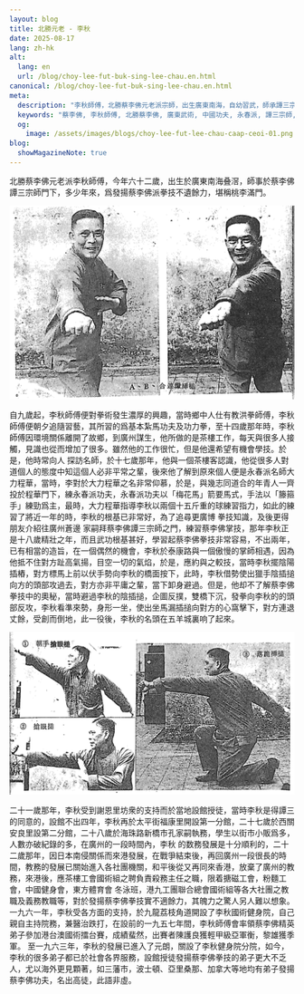 ```yaml
---
layout: blog
title: 北勝元⽼ - 李秋
date: 2025-08-17
lang: zh-hk
alt:
  lang: en
  url: /blog/choy-lee-fut-buk-sing-lee-chau.en.html
canonical: /blog/choy-lee-fut-buk-sing-lee-chau.en.html
meta:
  description: "李秋師傅，北勝蔡李佛元老派宗師，出生廣東南海，自幼習武，師承譚三宗師及永春名師程華。自設館授徒以來，桃李滿門，將蔡李佛拳技廣傳香港、廣州及海外，致力弘揚中華武術精神。"
  keywords: "蔡李佛, 李秋師傅, 北勝蔡李佛, 廣東武術, 中國功夫, 永春派, 譚三宗師, 廣州武館, 香港武術, 中華武術, 插搥, 南派拳術, 國術健身院, 海外弟子, 廣東南海"
  og: 
    image: /assets/images/blogs/choy-lee-fut-lee-chau-caap-ceoi-01.png  
blog:
  showMagazineNote: true
---
```


北勝蔡李佛元老派李秋師傅，今年六十二歲，出生於廣東南海叠滘，師事於蔡李佛
譚三宗師門下，多少年來，爲發揚蔡李佛派拳技不遺餘力，堪稱桃李滿門。

<img src="/assets/images/blogs/choy-lee-fut-lee-chau-caap-ceoi-01.png" alt="北勝蔡李佛李秋宗師插搥"  class="max-h-80 mx-auto rounded-lg shadow-lg"/> 

自九歲起，李秋師傅便對拳術發生濃厚的興趣，當時鄉中人仕有教洪拳師傅，李秋師傅便朝夕追隨習藝，其所習的爲基本紮馬功夫及功力拳，至十四歲那年時，李秋師傅因環境關係離開了故鄉，到廣州謀生，他所做的是茶樓工作，每天與很多人接觸，見識也從而增加了很多。雖然他的工作很忙，但是他還希望有機會學技。於是，他時常向人 探訪名師，於十七歲那年，他與一個茶樓客認識，他從很多人對道個人的態度中知這個人必非平常之輩，後來他了解到原來個人便是永春派名師大力程華，當時，李對於大力程華之名非常仰慕，於是，與幾志同道合的年青人一齊投於程華門下，練永春派功夫，永春派功夫以「梅花馬」箭要馬式，手法以「籐箍手」練勁爲主，最時，大力程華指導李秋以兩個十五斤重的球練習指力，如此的練習了將近一年的時，李秋的根基已非常好，為了追尋更廣博
拳技知識，及後更得朋友介紹往廣州蒼邊 家嗣拜蔡李佛譚三宗師之門，練習蔡李佛掌技，那年李秋正是十八歲精壯之年，而且武功根基甚好，學習起蔡李佛拳技非常容易，不出兩年，已有相當的造旨，在一個偶然的機會，李秋於泰康路與一個傲慢的掌師相遇，因為他抵不住對方趾高氣揚，目空一切的氣焰，於是，應約與之較技，當時李秋擺陰陽插樁，對方標馬上前以伏手勢向李秋的橋面按下，此時，李秋借勢使出獵手陰插搥向方的頭部攻過去，對方亦非平庸之輩，當下卸身避過。但是，他却不了解蔡李佛拳技中的奧秘，當時避過李秋的陰插搥，企圖反撲，雙橋下沉，發拳向李秋的的頭部反攻，李秋看準來勢，身形一坐，使出坐馬漏插搥向對方的心窩擊下，對方連退丈餘，受創而倒地，此一役後，李秋的名頭在五羊城裏响了起來。

<img src="/assets/images/blogs/choy-lee-fut-lee-chau-caap-ceoi-02.png" alt="北勝蔡李佛李秋宗師插搥"  class="max-h-80 mx-auto rounded-lg shadow-lg"/> 

二十一歲那年，李秋受到謝恩里坊衆的支持而於當地設館授徒，當時李秋是得譚三的同意的，設館不出四年，李秋再於太平街福康里開設第一分館，二十七歲於西關安良里設第二分館，二十八歲於海珠路新橋市孔家嗣執務，學生以街市小販爲多，人數亦破紀錄的多，在廣州的一段時間內，李秋 的数務發展是十分順利的，二十二歲那年，因日本南侵關係而來港發展，在戰爭結束後，再回廣州一段很長的時間，教務的發展已關始進入各社團機關，和平後從又再同來香港，放棄了廣州的教務，來港後，應茶樓工會國術組之聘負責殺務主任之職，限着搪磁工會，粉麵工會，中國健身會，東方體育會
冬泳班，港九工團聯合總會國術組等各大社團之教職及義務教職等，對於發揚蔡李佛拳技實不適餘力，其魄力之驚人另人難以想象。一九六一年，李秋受各方面的支持，於九龍荔枝角道開設了李秋國術健身院，自己親自主持院務，兼醫治跌打，在設前的一九五七年間，李秋師傅會率領蔡李佛精英弟子參加港台澳國術擂台賽，成績蜚然，出賽者陳護良獲輕甲級亞軍衡，黎雄獲季軍。
至一九六三年，李秋的發展已進入了元朗，關設了李秋健身院分院，如今，李秋的很多弟子都已於社會各界服務，設館授徒發揚蔡李佛拳技的弟子更大不乏人，尤以海外更見顆著，如三藩市，波士頓、亞里桑那、加拿大等地均有弟子發揚蔡李佛功夫，名出高徒，此語非虛。
